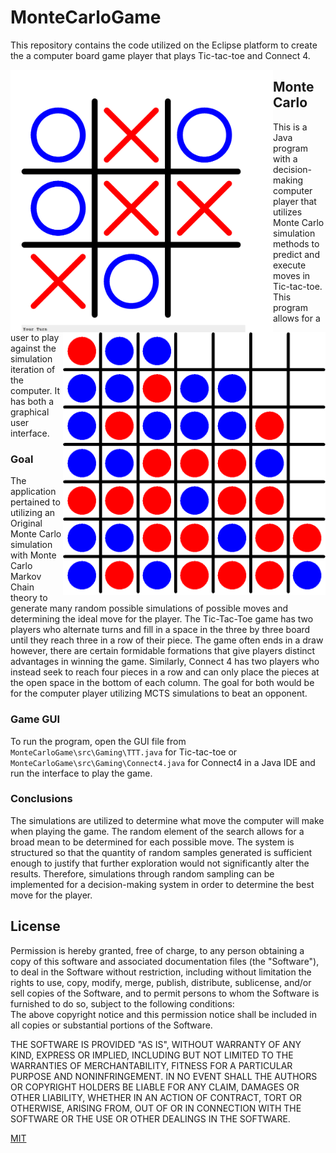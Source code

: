 # MonteCarloGame
This repository contains the code utilized on the Eclipse platform to create the a computer board game player that plays Tic-tac-toe and Connect 4.

<img align="left" width="420" height="420" src="https://github.com/SVJayanthi/MonteCarloGame/blob/master/GUI/TTT.PNG">
<img align="right" width="420" height="420" src="https://github.com/SVJayanthi/MonteCarloGame/blob/master/GUI/Connect4.png">


## Monte Carlo
This is a Java program with a decision-making computer player that utilizes Monte Carlo simulation methods to predict and execute moves in Tic-tac-toe. This program allows for a user to play against the simulation iteration of the computer. It has both a graphical user interface.

### Goal
The application pertained to utilizing an Original Monte Carlo simulation with Monte Carlo Markov Chain theory to generate many random possible simulations of possible moves and determining the ideal move for the player. The Tic-Tac-Toe game has two players who alternate turns and fill in a space in the three by three board until they reach three in a row of their piece. The game often ends in a draw however, there are certain formidable formations that give players distinct advantages in winning the game. Similarly, Connect 4 has two players who instead seek to reach four pieces in a row and can only place the pieces at the open space in the bottom of each column. The goal for both would be for the computer player utilizing MCTS simulations to beat an opponent.

### Game GUI
To run the program, open the GUI file from 
`MonteCarloGame\src\Gaming\TTT.java` for Tic-tac-toe
or
`MonteCarloGame\src\Gaming\Connect4.java` for Connect4
in a Java IDE and run the interface to play the game.

### Conclusions
The simulations are utilized to determine what move the computer will make when playing the game. The random element of the search allows for a broad mean to be determined for each possible move. The system is structured so that the quantity of random samples generated is sufficient enough to justify that further exploration would not significantly alter the results. Therefore, simulations through random sampling can be implemented for a decision-making system in order to determine the best move for the player. 

## License
Permission is hereby granted, free of charge, to any person obtaining a copy
of this software and associated documentation files (the "Software"), to deal
in the Software without restriction, including without limitation the rights
to use, copy, modify, merge, publish, distribute, sublicense, and/or sell
copies of the Software, and to permit persons to whom the Software is
furnished to do so, subject to the following conditions:  
The above copyright notice and this permission notice shall be included in all
copies or substantial portions of the Software.

THE SOFTWARE IS PROVIDED "AS IS", WITHOUT WARRANTY OF ANY KIND, EXPRESS OR
IMPLIED, INCLUDING BUT NOT LIMITED TO THE WARRANTIES OF MERCHANTABILITY,
FITNESS FOR A PARTICULAR PURPOSE AND NONINFRINGEMENT. IN NO EVENT SHALL THE
AUTHORS OR COPYRIGHT HOLDERS BE LIABLE FOR ANY CLAIM, DAMAGES OR OTHER
LIABILITY, WHETHER IN AN ACTION OF CONTRACT, TORT OR OTHERWISE, ARISING FROM,
OUT OF OR IN CONNECTION WITH THE SOFTWARE OR THE USE OR OTHER DEALINGS IN THE
SOFTWARE.

[MIT](LICENSE)
